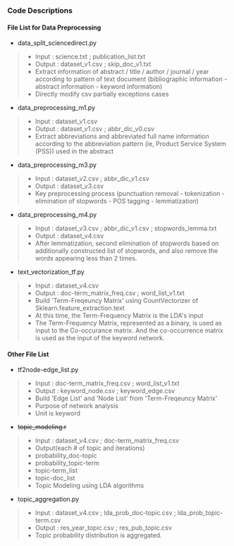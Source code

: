 ### Code Descriptions

#### File List for Data Preprocessing
- data_split_sciencedirect.py
>- Input : science.txt ; publication_list.txt
>- Output : dataset_v1.csv ; skip_doc_v1.txt
>- Extract information of abstract / title / author / journal / year according to pattern of text document (bibliographic information - abstract information - keyword information)
>  - Directly modify csv partially exceptions cases

- data_preprocessing_m1.py
>- Input : dataset_v1.csv
>- Output : dataset_v1.csv ; abbr_dic_v0.csv
>- Extract abbreviations and abbreviated full name information according to the abbreviation pattern (ie, Product Service System (PSS)) used in the abstract

- data_preprocessing_m3.py
>- Input : dataset_v2.csv ; abbr_dic_v1.csv
>- Output : dataset_v3.csv
>- Key preprocessing process (punctuation removal - tokenization - elimination of stopwords - POS tagging - lemmatization)

- data_preprocessing_m4.py
>- Input : dataset_v3.csv ; abbr_dic_v1.csv ; stopwords_lemma.txt
>- Output : dataset_v4.csv
>- After lemmatization, second elimination of stopwords based on additionally constructed list of stopwords, and also remove the words appearing less than 2 times.

- text_vectorization_tf.py
>- Input : dataset_v4.csv 
>- Output : doc-term_matrix_freq.csv ; word_list_v1.txt
>- Build 'Term-Freqeuncy Matrix' using CountVectorizer of Sklearn.feature_extraction.text
>  - At this time, the Term-Frequency Matrix is the LDA's input
>  - The Term-Frequency Matrix, represented as a binary, is used as input to the Co-occurance matrix. And the co-occurrence matrix is used as the input of the keyword network.


#### Other File List
- tf2node-edge_list.py
>- Input : doc-term_matrix_freq.csv ; word_list_v1.txt
>- Output : keyword_node.csv ; keyword_edge.csv
>- Build 'Edge List' and 'Node List' from 'Term-Freqeuncy Matrix'
>  - Purpose of network analysis
>  - Unit is keyword

- ~~topic_modeling.r~~
>- Input : dataset_v4.csv ; doc-term_matrix_freq.csv
>- Output(each # of topic and iterations)
>  - probability_doc-topic
>  - probability_topic-term
>  - topic-term_list
>  - topic-doc_list
>- Topic Modeling using LDA algorithms

- topic_aggregation.py
>- Input : dataset_v4.csv ; lda_prob_doc-topic.csv ; lda_prob_topic-term.csv
>- Output : res_year_topic.csv ; res_pub_topic.csv
>- Topic probability distribution is aggregated.

